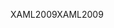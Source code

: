 <span data-ttu-id="2538b-101">XAML2009</span><span class="sxs-lookup"><span data-stu-id="2538b-101">XAML2009</span></span>